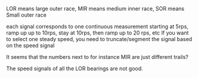 LOR means large outer race, MIR means medium inner race, SOR means Small outer race

each signal corresponds to one continuous measurement starting at 5rps, ramp up up to 10rps, stay at 10rps, then ramp up to 20 rps, etc 
If you want to select one steady speed, you need to truncate/segment the signal based on the speed signal

It seems that the numbers next to for instance MIR are just different trails?

The speed signals of all the LOR bearings are not good. 
